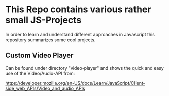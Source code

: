 # This Repo contains various rather small JS-Projects

In order to learn and understand different approaches in Javascript this repository summarizes some cool projects.

## Custom Video Player

Can be found under directory "video-player" and shows the quick and easy use of the Video/Audio-API from:

https://developer.mozilla.org/en-US/docs/Learn/JavaScript/Client-side_web_APIs/Video_and_audio_APIs
